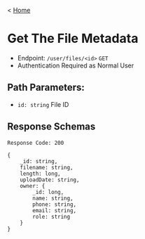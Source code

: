 < [Home](../../../BackendAPIs.md#file-storage-endpoints)
# Get The File Metadata
- Endpoint: `/user/files/<id>` `GET`
- Authentication Required as Normal User
## Path Parameters:
- `id: string` File ID
## Response Schemas
```
Response Code: 200

{
    _id: string,
    filename: string,
    length: long,
    uploadDate: string,
    owner: {
        _id: long,
        name: string,
        phone: string,
        email: string,
        role: string
    }
}
```